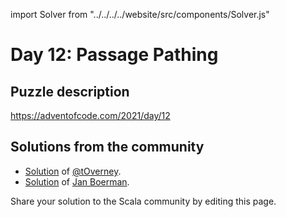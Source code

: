 import Solver from "../../../../website/src/components/Solver.js"

# Day 12: Passage Pathing

## Puzzle description

https://adventofcode.com/2021/day/12

## Solutions from the community

- [Solution](https://github.com/tOverney/AdventOfCode2021/blob/main/src/main/scala/ch/overney/aoc/day12/) of [@tOverney](https://github.com/tOverney).
- [Solution](https://github.com/Jannyboy11/AdventOfCode2021/blob/main/src/main/scala/day12/Day12.scala) of [Jan Boerman](https://twitter.com/JanBoerman95).

Share your solution to the Scala community by editing this page.
